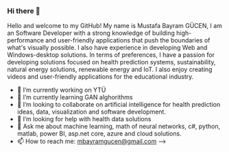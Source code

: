 ### Hi there 👋
Hello and welcome to my GitHub! My name is Mustafa Bayram GÜCEN, I am an Software Developer with a strong knowledge of building high-performance and user-friendly applications that push the boundaries of what's visually possible. I also have experience in developing Web and Windows-desktop solutions. In terms of preferences, I have a passion for developing solutions focused on health prediction systems, sustainability, natural energy solutions, renewable energy and IoT. I also enjoy creating videos and user-friendly applications for the educational industry.

- 🔭 I’m currently working on YTÜ
- 🌱 I’m currently learning GAN alghorithms
- 👯 I’m looking to collaborate on artificial intelligence for health prediction ideas, data, visualization and software development.
- 🤔 I’m looking for help with health data solutions
- 💬 Ask me about machine learning, math of neural networks, c#, python, matlab, power BI, asp.net core, azure and cloud solutions.
- 📫 How to reach me: mbayramgucen@gmail.com
-->
